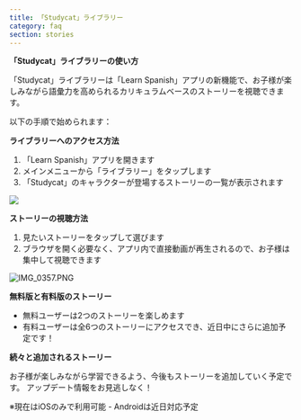 ```yaml
---
title: 「Studycat」ライブラリー
category: faq
section: stories
---
```

**「Studycat」ライブラリーの使い方**


「Studycat」ライブラリーは「Learn Spanish」アプリの新機能で、お子様が楽しみながら語彙力を高められるカリキュラムベースのストーリーを視聴できます。


以下の手順で始められます：


**ライブラリーへのアクセス方法**


1. 「Learn Spanish」アプリを開きます
2. メインメニューから「ライブラリー」をタップします
3. 「Studycat」のキャラクターが登場するストーリーの一覧が表示されます


![](https://help.studycat.com/hc/article_attachments/38812096342041)


**ストーリーの視聴方法**


1. 見たいストーリーをタップして選びます
2. ブラウザを開く必要なく、アプリ内で直接動画が再生されるので、お子様は集中して視聴できます


![IMG_0357.PNG](https://help.studycat.com/hc/article_attachments/38812096344217)


**無料版と有料版のストーリー**


* 無料ユーザーは2つのストーリーを楽しめます
* 有料ユーザーは全6つのストーリーにアクセスでき、近日中にさらに追加予定です！


**続々と追加されるストーリー**


お子様が楽しみながら学習できるよう、今後もストーリーを追加していく予定です。
アップデート情報をお見逃しなく！


※現在はiOSのみで利用可能 - Androidは近日対応予定